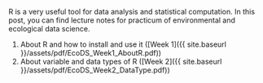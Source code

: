 R is a very useful tool for data analysis and statistical computation. In this post, you can find lecture notes for practicum of environmental and ecological data science. 

1. About R and how to install and use it ([Week 1]({{ site.baseurl }}/assets/pdf/EcoDS_Week1_AboutR.pdf))
2. About variable and data types of R ([Week 2]({{ site.baseurl }}/assets/pdf/EcoDS_Week2_DataType.pdf))

